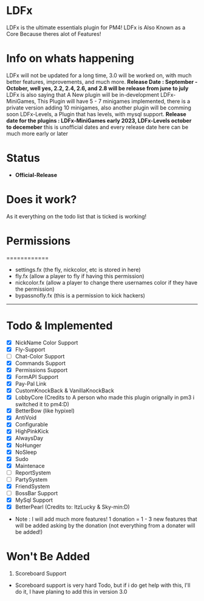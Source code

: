 # LDFx
LDFx is the ultimate essentials plugin for PM4!
LDFx is Also Known as a Core Because theres alot of Features!
# Info on whats happening
LDFx will not be updated for a long time, 3.0 will be worked on, with much better features, improvements, and much more.
**Release Date : September - October, well yes, 2.2, 2.4, 2.6, and 2.8 will be release from june to july**
LDFx is also saying that A New plugin will be in-development LDFx-MiniGames, This Plugin will have 5 - 7 minigames implemented, there is a private version adding 10 minigames, also another plugin will be comming soon LDFx-Levels, a Plugin that has levels, with mysql support.
**Release date for the plugins : LDFx-MiniGames early 2023, LDFx-Levels october to decemeber**
this is unofficial dates and every release date here can be much more early or later
# Status
- **Official-Release**
# Does it work?
As it everything on the todo list that is ticked is working!
# Permissions
============
- settings.fx (the fly, nickcolor, etc is stored in here)
- fly.fx (allow a player to fly if having this permission)
- nickcolor.fx (allow a player to change there usernames color if they have the permission)
- bypassnofly.fx (this is a permission to kick hackers)
------------
# Todo & Implemented
- [X] NickName Color Support
- [X] Fly-Support
- [ ] Chat-Color Support
- [X] Commands Support
- [X] Permissions Support
- [X] FormAPI Support
- [X] Pay-Pal Link
- [X] CustomKnockBack & VanillaKnockBack
- [X] LobbyCore (Credits to A person who made this plugin orignally in pm3 i switched it to pm4:D)
- [X] BetterBow (like hypixel)
- [X] AntiVoid
- [X] Configurable
- [X] HighPinkKick 
- [X] AlwaysDay
- [X] NoHunger
- [X] NoSleep
- [X] Sudo
- [X] Maintenace
- [ ] ReportSystem
- [ ] PartySystem
- [X] FriendSystem
- [ ] BossBar Support
- [X] MySql Support
- [X] BetterPearl (Credits to: ItzLucky & Sky-min:D)
- Note : I will add much more features! 1 donation = 1 - 3 new features that will be added asking by the donation (not everything from a donater will be added!)
# Won't Be Added
1. Scoreboard Support
- Scoreboard support is very hard Todo, but if i do get help with this, I'll do it, I have planing to add this in version 3.0

